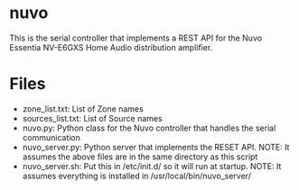 # nuvo
This is the serial controller that implements a REST API for the Nuvo Essentia NV-E6GXS Home Audio distribution amplifier. 

# Files
* zone_list.txt: List of Zone names
* sources_list.txt: List of Source names
* nuvo.py: Python class for the Nuvo controller that handles the serial communication
* nuvo_server.py: Python server that implements the RESET API.  NOTE: It assumes the above files are in the same directory as this script
* nuvo_server.sh: Put this in /etc/init.d/ so it will run at startup.  NOTE: It assumes everything is installed in /usr/local/bin/nuvo_server/
